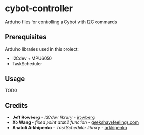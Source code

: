 # cybot-controller
Arduino files for controlling a Cybot with I2C commands

## Prerequisites
Arduino libraries used in this project:

- I2Cdev + MPU6050
- TaskScheduler

## Usage

TODO

## Credits

* **Jeff Rowberg** - *I2Cdev library* - [jrowberg](https://github.com/jrowberg)
* **Xo Wang** - *fixed point atan2 function* - [geekshavefeelings.com](https://geekshavefeelings.com/posts/fixed-point-atan2)
* **Anatoli Arkhipenko** - *TaskScheduler library* - [arkhipenko](https://github.com/arkhipenko)